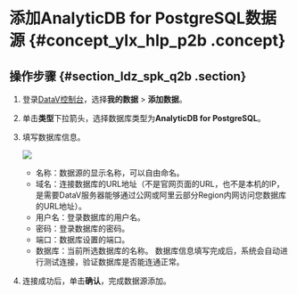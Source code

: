 # 添加AnalyticDB for PostgreSQL数据源 {#concept_ylx_hlp_p2b .concept}

## 操作步骤 {#section_ldz_spk_q2b .section}

1.  登录[DataV控制台](https://datav.aliyun.com/)，选择**我的数据** \> **添加数据**。
2.  单击**类型**下拉箭头，选择数据库类型为**AnalyticDB for PostgreSQL**。
3.  填写数据库信息。

    ![](http://static-aliyun-doc.oss-cn-hangzhou.aliyuncs.com/assets/img/16539/15621173447956_zh-CN.png)

    -   名称：数据源的显示名称，可以自由命名。
    -   域名：连接数据库的URL地址（不是官网页面的URL，也不是本机的IP，是需要DataV服务器能够通过公网或阿里云部分Region内网访问您数据库的URL地址）。
    -   用户名：登录数据库的用户名。
    -   密码：登录数据库的密码。
    -   端口：数据库设置的端口。
    -   数据库：当前所选数据库的名称。
    数据库信息填写完成后，系统会自动进行测试连接，验证数据库是否能连通正常。

4.  连接成功后，单击**确认**，完成数据源添加。

